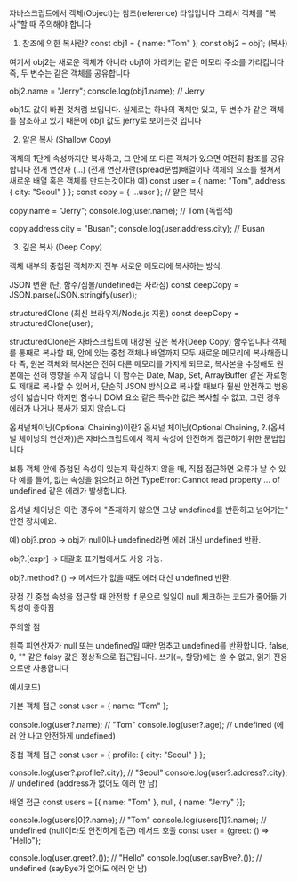 자바스크립트에서 객체(Object)는 참조(reference) 타입입니다 그래서 객체를 "복사"할 때 주의해야 합니다

1. 참조에 의한 복사란?
const obj1 = { name: "Tom" };
const obj2 = obj1; (복사)

여기서 obj2는 새로운 객체가 아니라 obj1이 가리키는 같은 메모리 주소를 가리킵니다
즉, 두 변수는 같은 객체를 공유합니다

obj2.name = "Jerry";
console.log(obj1.name); // Jerry

obj1도 값이 바뀐 것처럼 보입니다.
실제로는 하나의 객체만 있고, 두 변수가 같은 객체를 참조하고 있기 때문에 obj1 값도 jerry로 보이는것 입니다


2. 얕은 복사 (Shallow Copy)

객체의 1단계 속성까지만 복사하고, 그 안에 또 다른 객체가 있으면 여전히 참조를 공유합니다
전개 연산자 (...)
(전개 연산자란(spread문법)배열이나 객체의 요소를 펼쳐서 새로운 배열 혹은 객체를 만드는것이다)
예)
const user = { name: "Tom", address: { city: "Seoul" } };
const copy = { ...user }; // 얕은 복사

copy.name = "Jerry"; 
console.log(user.name); // Tom (독립적)

copy.address.city = "Busan";
console.log(user.address.city); // Busan 

3. 깊은 복사 (Deep Copy)

객체 내부의 중첩된 객체까지 전부 새로운 메모리에 복사하는 방식.

JSON 변환 (단, 함수/심볼/undefined는 사라짐)
const deepCopy = JSON.parse(JSON.stringify(user));

structuredClone (최신 브라우저/Node.js 지원)
const deepCopy = structuredClone(user);

structuredClone은 자바스크립트에 내장된 깊은 복사(Deep Copy) 함수입니다
객체를 통째로 복사할 때, 안에 있는 중첩 객체나 배열까지 모두 새로운 메모리에 복사해줍니다
즉, 원본 객체와 복사본은 전혀 다른 메모리를 가지게 되므로, 복사본을 수정해도 원본에는 전혀 영향을 주지 않습니
이 함수는 Date, Map, Set, ArrayBuffer 같은 자료형도 제대로 복사할 수 있어서, 단순히 JSON 방식으로 복사할 때보다 훨씬 안전하고 범용성이 넓습니다
하지만 함수나 DOM 요소 같은 특수한 값은 복사할 수 없고, 그런 경우 에러가 나거나 복사가 되지 않습니다

옵셔널체이닝(Optional Chaining)이란?
옵셔널 체이닝(Optional Chaining, ?.(옵셔널 체이닝의 연산자))은 자바스크립트에서 객체 속성에 안전하게 접근하기 위한 문법입니다

보통 객체 안에 중첩된 속성이 있는지 확실하지 않을 때, 직접 접근하면 오류가 날 수 있다
예를 들어, 없는 속성을 읽으려고 하면 TypeError: Cannot read property ... of undefined 같은 에러가 발생합니다.

옵셔널 체이닝은 이런 경우에 "존재하지 않으면 그냥 undefined를 반환하고 넘어가는" 안전 장치예요.

예)
obj?.prop
→ obj가 null이나 undefined라면 에러 대신 undefined 반환.

obj?.[expr]
→ 대괄호 표기법에서도 사용 가능.

obj?.method?.()
→ 메서드가 없을 때도 에러 대신 undefined 반환.

장점
긴 중첩 속성을 접근할 때 안전함
if 문으로 일일이 null 체크하는 코드가 줄어듦
가독성이 좋아짐

주의할 점

왼쪽 피연산자가 null 또는 undefined일 때만 멈추고 undefined를 반환합니다.
false, 0, "" 같은 falsy 값은 정상적으로 접근됩니다.
쓰기(=, 할당)에는 쓸 수 없고, 읽기 전용으로만 사용합니다

예시코드)

기본 객체 접근
const user = { name: "Tom" };

console.log(user?.name);     // "Tom"
console.log(user?.age);      // undefined (에러 안 나고 안전하게 undefined)

중첩 객체 접근
const user = { profile: { city: "Seoul" } };

console.log(user?.profile?.city);   // "Seoul"
console.log(user?.address?.city);   // undefined (address가 없어도 에러 안 남)

배열 접근
const users = [{ name: "Tom" }, null, { name: "Jerry" }];

console.log(users[0]?.name); // "Tom"
console.log(users[1]?.name); // undefined (null이라도 안전하게 접근)
메서드 호출
const user = {greet: () => "Hello"};

console.log(user.greet?.());  // "Hello"
console.log(user.sayBye?.()); // undefined (sayBye가 없어도 에러 안 남)
